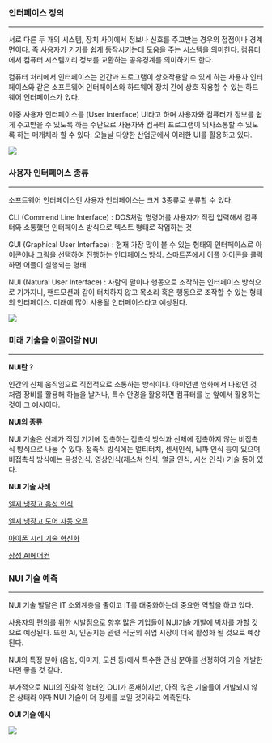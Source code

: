 ### **인터페이스 정의**
----

서로 다른 두 개의 시스템, 장치 사이에서 정보나 신호를 주고받는 경우의 접점이나 경계면이다. 즉 사용자가 기기를 쉽게 동작시키는데 도움을 주는 시스템을 의미한다. 컴퓨터에서 컴퓨터 시스템끼리 정보를 교환하는 공유경계를 의미하기도 한다.

컴퓨터 처리에서 인터페이스는 인간과 프로그램이 상호작용할 수 있게 하는 사용자 인터페이스와 같은 소프트웨어 인터페이스와 하드웨어 장치 간에 상호 작용할 수 있는 하드웨어 인터페이스가 있다.

이중 사용자 인터페이스를 (User Interface) UI라고 하며 사용자와 컴퓨터가 정보를 쉽게 주고받을 수 있도록 하는 수단으로 사용자와 컴퓨터 프로그램이 의사소통할 수 있도록 하는 매개체라 할 수 있다. 오늘날 다양한 산업군에서 이러한 UI를 활용하고 있다.

![](https://velog.velcdn.com/images/lurelight/post/a2c2192d-6fff-4636-83a4-cd2aa0961c65/image.png)

### **사용자 인터페이스 종류**
---

소프트웨어 인터페이스인 사용자 인터페이스는 크게 3종류로 분류할 수 있다.

CLI (Commend Line Interface) : DOS처럼 명령어를 사용자가 직접 입력해서 컴퓨터와 소통했던 인터페이스 방식으로 텍스트 형태로 작업하는 것

GUI (Graphical User Interface) : 현재 가장 많이 볼 수 있는 형태의 인터페이스로 아이콘이나 그림을 선택하여 진행하는 인터페이스 방식. 스마트폰에서 어플 아이콘을 클릭하면 어플이 실행되는 형태

NUI (Natural User Interface) : 사람의 말이나 행동으로 조작하는 인터페이스 방식으로 기가지니, 핸드모션과 같이 터치하지 않고 목소리 혹은 행동으로 조작할 수 있는 형태의 인터페이스. 미래에 많이 사용될 인터페이스라고 예상된다.

![](https://velog.velcdn.com/images/lurelight/post/3c0e0d9b-134d-4ffd-85e6-d89b551c4cb7/image.png)

### **미래 기술을 이끌어갈 NUI**
---

**NUI란 ?**

인간의 신체 움직임으로 직접적으로 소통하는 방식이다. 아이언맨 영화에서 나왔던 것 처럼 장비를 활용해 하늘을 날거나, 특수 안경을 활용하면 컴퓨터를 눈 앞에서 활용하는 것이 그 예시이다. 

**NUI의 종류**

NUI 기술은 신체가 직접 기기에 접촉하는 접촉식 방식과 신체에 접촉하지 않는 비접촉식 방식으로 나눌 수 있다. 접촉식 방식에는 멀티터치, 센서인식, 뇌파 인식 등이 있으며 비접촉식 방식에는 음성인식, 영상인식(제스쳐 인식, 얼굴 인식, 시선 인식) 기술 등이 있다.

**NUI 기술 사례**

[엘지 냉장고 음성 인식](https://www.smedaily.co.kr/news/articleView.html?idxno=239076)

[엘지 냉장고 도어 자동 오픈](https://www.newstomato.com/ReadNews.aspx?no=925093)

[아이폰 시리 기술 혁신화](https://zdnet.co.kr/view/?no=20240403075440)

[삼성 AI에어컨](https://www.bloter.net/news/articleView.html?idxno=615142)

### **NUI 기술 예측**
---

NUI 기술 발달은 IT 소외계층을 줄이고 IT를 대중화하는데 중요한 역할을 하고 있다. 

사용자의 편의를 위한 시발점으로 향후 많은 기업들이 NUI기술 개발에 박차를 가할 것으로 예상된다. 또한 AI, 인공지능 관련 직군의 취업 시장이 더욱 활성화 될 것으로 예상된다. 

NUI의 특정 분야 (음성, 이미지, 모션 등)에서 특수한 관심 분야를 선정하여 기술 개발한다면 좋을 것 같다. 

부가적으로 NUI의 진화적 형태인 OUI가 존재하지만, 아직 많은 기술들이 개발되지 않은 상태라 아마 NUI 기술이 더 강세를 보일 것이라고 예측된다.

**OUI 기술 예시**

![](https://velog.velcdn.com/images/lurelight/post/3eb8af6f-dcf2-4e26-b188-8700d9776780/image.png)


